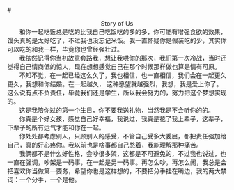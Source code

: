 #<center>Story of Us</center>
&nbsp;&nbsp;&nbsp;&nbsp;&nbsp;&nbsp;&nbsp;和你一起吃饭总是吃的比我自己吃饭吃的多的多，你可能有增强食欲的效果，馒头真的是太好吃了，不过我也没忘记米饭。我一直怀疑你是假装吃的少，其实你可以吃的和我一样，毕竟你也曾经强壮过。<br>
&nbsp;&nbsp;&nbsp;&nbsp;&nbsp;&nbsp;&nbsp;我依然记得你当初故意套路我，想让我哄你的那次，我们第一次冷战，当时还觉得自己情商低的惊人，现在想想感觉自己在那个时候那样做也算是情有可原。<br>
&nbsp;&nbsp;&nbsp;&nbsp;&nbsp;&nbsp;&nbsp;不知不觉，在一起已经这么久了，我也相信，也一直相信，我们会在一起更久更久，我想和你结婚。在一起越久，
这种愿望就越强烈，我想，我是爱上你了。这么说有点不负责任，毕竟我们还是学生，所以我会努力的，努力把这个梦想实现的。<br> 
&nbsp;&nbsp;&nbsp;&nbsp;&nbsp;&nbsp;&nbsp;这是我陪你过的第一个生日，你不要我送礼物，当然我是不会听你的的。<br>
&nbsp;&nbsp;&nbsp;&nbsp;&nbsp;&nbsp;&nbsp;你真是个好女孩，感觉自己好幸福，我说过，我真是花了我上辈子，这辈子，下辈子的所有运气才能和你在一起。<br>
&nbsp;&nbsp;&nbsp;&nbsp;&nbsp;&nbsp;&nbsp;你处处都考虑别人，只顾别人的感受，不管自己受多大委屈，都把责任强加给自己，真的好心疼你。我以前也是啥事都自己憋着，我能理解那种痛苦。<br>
&nbsp;&nbsp;&nbsp;&nbsp;&nbsp;&nbsp;&nbsp;我俩都不是什么好性格，会吵很多架，这都是不可避免的，不过我也说过，也一直在强调，吵架是一码事，在一起是另一码事。再怎么吵，再怎么闹，我总是会把喜欢你当做第一要务，希望你也是这样想的，不要把分手挂在嘴边，我的两大禁词：一个分手，一个是他。<br>
